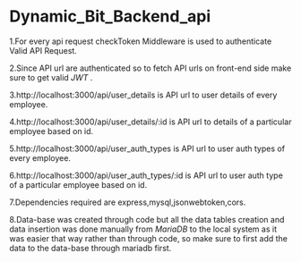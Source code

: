 # Dynamic_Bit_Backend_api

1.For every api request  checkToken Middleware is used to
authenticate Valid API Request.

2.Since API url are authenticated so to fetch API urls on front-end side make sure to get valid *JWT* .

3.http://localhost:3000/api/user_details  is API url to user details  of every employee.

4.http://localhost:3000/api/user_details/:id  is API url to  details of a particular employee based on id.

5.http://localhost:3000/api/user_auth_types is API url to user auth types  of every employee.

6.http://localhost:3000/api/user_auth_types/:id  is API url to user auth type of a particular employee based on id.

7.Dependencies required are express,mysql,jsonwebtoken,cors.

8.Data-base was created through code but all the data tables creation and data insertion was done  manually from *MariaDB* to the local system as it was easier that way rather than through code, so make sure to first add the data to the data-base through mariadb first. 
